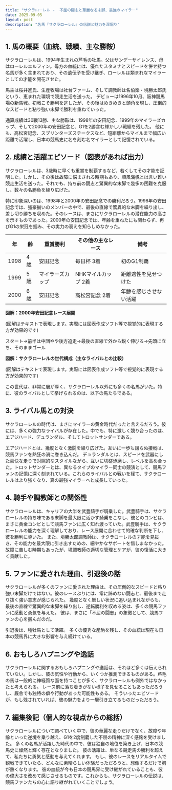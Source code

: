 ```yaml
---
title: "サクラローレル -  不屈の闘志と華麗なる末脚、最強のマイラー"
date: 2025-09-05
layout: post
description: "名馬『サクラローレル』の伝説と魅力を深堀り"
---
```


## 1. 馬の概要（血統、戦績、主な勝鞍）

サクラローレルは、1994年生まれの芦毛の牡馬。父はサンデーサイレンス、母はローレルエルフィン。母方の血統には、優れたスタミナとスピードを併せ持つ名馬が多く含まれており、その遺伝子を受け継ぎ、ローレルは類まれなマイラーとしての才能を開花させた。

馬主は桜井進氏、生産牧場は社台ファーム、そして調教師は名伯楽・境勝太郎氏という、恵まれた環境で競走生活を送った。  デビューは1996年10月、阪神競馬場の新馬戦。初戦こそ勝利を逃したが、その後はめきめきと頭角を現し、圧倒的なスピードと粘り強い末脚で勝利を重ねていった。

通算成績は30戦13勝、主な勝鞍は、1998年の安田記念、1999年のマイラーズカップ、そして2000年の安田記念と、G1を2勝含む輝かしい戦績を残した。  他にも、高松宮記念、スプリンターズステークスなど、短距離からマイルまで幅広い距離で活躍し、日本の競馬史に名を刻む名マイラーとして記憶されている。


## 2. 成績と活躍エピソード（図表があれば出力）

サクラローレルは、3歳時に早くも重賞を制覇するなど、若くしてその才能を証明した。しかし、その後は故障に悩まされる時期もあり、順風満帆とは言い難い競走生活を送った。それでも、持ち前の闘志と驚異的な末脚で幾多の困難を克服し、数々の名勝負を繰り広げた。

特に印象深いのは、1998年と2000年の安田記念での勝利だろう。1998年の安田記念では、強豪揃いのメンバーの中で、最後の直線で驚異的な末脚を繰り出し、差し切り勝ちを収めた。そのレースは、まさにサクラローレルの潜在能力の高さを示すものであった。2000年の安田記念では、年齢を重ねたにも関わらず、再びG1の栄冠を掴み、その実力の衰えを知らしめなかった。


| 年 | 齢 | 重賞勝利 | その他の主なレース | 備考 |
|---|---|---|---|---|
| 1998 | 4歳 | 安田記念 | 毎日杯 3着 | 初のG1制覇 |
| 1999 | 5歳 | マイラーズカップ | NHKマイルカップ 2着 | 距離適性を見せつけた |
| 2000 | 6歳 | 安田記念 | 高松宮記念 2着 | 年齢を感じさせない活躍 |


**図解：2000年安田記念レース展開**

(図解はテキストで表現します。実際には図表作成ソフト等で視覚的に表現する方が効果的です)

スタート→前半は中団やや後方追走→最後の直線で外から鋭く伸びる→先頭に立ち、そのままゴール


**図解：サクラローレルの世代構成（主なライバルとの比較）**

(図解はテキストで表現します。実際には図表作成ソフト等で視覚的に表現する方が効果的です)

この世代は、非常に層が厚く、サクラローレル以外にも多くの名馬がいた。特に、彼のライバルとして挙げられるのは、以下の馬たちである。


## 3. ライバル馬との対決

サクラローレルの時代は、まさにマイラーの黄金時代だったと言えるだろう。彼には、多くの強力なライバルが存在した。中でも、特に激しく競り合ったのは、エアジハード、デュランダル、そしてトロットサンダーである。

エアジハードとは、幾度となく激闘を繰り広げた。互いに一歩も譲らぬ接戦は、競馬ファンを熱狂の渦に巻き込んだ。  デュランダルとは、スピードを武器にした豪快な走りで対照的なスタイルながら、互いに切磋琢磨し、レベルを高め合った。トロットサンダーとは、異なるタイプのマイラー同士の競演として、競馬ファンの記憶に深く刻まれている。これらのライバルとの戦いを経て、サクラローレルはより強くなり、真の最強マイラーへと成長していった。


## 4. 騎手や調教師との関係性

サクラローレルは、キャリアの大半を武豊騎手が騎乗した。武豊騎手は、サクラローレルの持ち味である末脚を最大限に活かす騎乗をこなし、彼とのコンビは、まさに黄金コンビとして競馬ファンに広く知れ渡っていた。武豊騎手は、サクラローレルの能力を深く理解しており、レース展開に合わせて的確な判断を下し、彼を勝利に導いた。  また、境勝太郎調教師は、サクラローレルの才能を見抜き、その能力を最大限に引き出すための、細やかなサポートを惜しまなかった。故障に苦しむ時期もあったが、境調教師の適切な管理とケアが、彼の復活に大きく貢献した。


## 5. ファンに愛された理由、引退後の話

サクラローレルが多くのファンに愛された理由は、その圧倒的なスピードと粘り強い末脚だけではない。彼のレースぶりには、常に諦めない闘志と、最後まで走り抜く強い意志が感じられた。  幾度となく厳しい状況に追い込まれながらも、最後の直線で驚異的な末脚を繰り出し、逆転勝利を収める姿は、多くの競馬ファンに感動と勇気を与えた。  彼は、まさに「不屈の闘志」の象徴として、競馬ファンの心を掴んだのだ。

引退後は、種牡馬として活躍。  多くの優秀な産駒を残し、その血統は現在も日本の競馬界に大きな影響を与え続けている。


## 6. おもしろハプニングや逸話

サクラローレルに関するおもしろハプニングや逸話は、それほど多くは伝えられていない。しかし、彼の気性や行動から、いくつか推測できるものがある。芦毛の馬は一般的に神経質な面を持つことが多く、サクラローレルも例外ではなかったと考えられる。  レース前に落ち着きがない様子を見せることもあっただろうし、厩舎でも独特の癖や行動があった可能性もある。  そういったエピソードが、もし残されていれば、彼の魅力をより一層引き立てるものだっただろう。  


## 7. 編集後記（個人的な視点からの総括）

サクラローレルについて調べていく中で、彼の華麗な走りだけでなく、故障や年齢といった逆境を乗り越え、G1を2度制覇した不屈の精神に深く感銘を受けました。  多くの名馬が活躍した時代の中で、彼は独自の地位を築き上げ、日本の競馬史に燦然と輝く存在となりました。  彼の活躍は、単なる競走馬の勝利を超えて、私たちに勇気と感動を与えてくれます。  もし、彼のレースをリアルタイムで観戦できていたら、どんなに素晴らしい体験だっただろうと、想像するだけで胸が熱くなります。  彼の血統が今も日本の競馬界に受け継がれていることも、彼の偉大さを改めて感じさせるものです。これからも、サクラローレルの伝説は、競馬ファンたちの心に語り継がれていくことでしょう。

